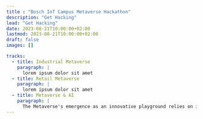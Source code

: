 ```yaml
---
title : "Bosch IoT Campus Metaverse Hackathon"
description: "Get Hacking"
lead: "Get Hacking"
date: 2023-08-21T10:00:00+02:00
lastmod: 2023-08-21T10:00:00+02:00
draft: false
images: []

tracks:
  - title: Industrial Metaverse
    paragraph: |
      lorem ipsum dolor sit amet
  - title: Retail Metaverse
    paragraph: |
      lorem ipsum dolor sit amet
  - title: Metaverse & AI
    paragraph: |
      The Metaverse's emergence as an innovative playground relies on integrating AI to enhance digital experiences. AI empowers developers with tools to create adaptive, context-aware applications in the immersive blend of virtual and augmented realities, leading to intelligent virtual worlds that respond to users, adapt to changing conditions, and offer personalized engagement. AI-driven avatars, chatbots, and content generators further push boundaries, enabling exploration of uncharted territories in this evolving landscape.
---
```

